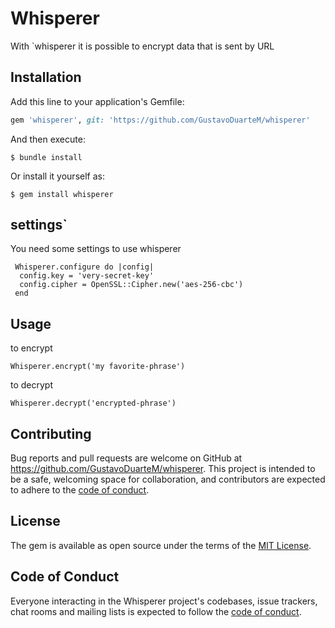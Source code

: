 # Whisperer

With `whisperer it is possible to encrypt data that is sent by URL

## Installation

Add this line to your application's Gemfile:

```ruby
gem 'whisperer', git: 'https://github.com/GustavoDuarteM/whisperer'
```

And then execute:

    $ bundle install

Or install it yourself as:

    $ gem install whisperer

## settings`

You need some settings to use whisperer

```
 Whisperer.configure do |config|
  config.key = 'very-secret-key'
  config.cipher = OpenSSL::Cipher.new('aes-256-cbc') 
 end
 ```

## Usage

to encrypt 

```
Whisperer.encrypt('my favorite-phrase')
```

to decrypt 

```
Whisperer.decrypt('encrypted-phrase')
```

## Contributing

Bug reports and pull requests are welcome on GitHub at https://github.com/GustavoDuarteM/whisperer. This project is intended to be a safe, welcoming space for collaboration, and contributors are expected to adhere to the [code of conduct](https://github.com/GustavoDuarteM/whisperer/blob/master/CODE_OF_CONDUCT.md).


## License

The gem is available as open source under the terms of the [MIT License](https://opensource.org/licenses/MIT).

## Code of Conduct

Everyone interacting in the Whisperer project's codebases, issue trackers, chat rooms and mailing lists is expected to follow the [code of conduct](https://github.com/[USERNAME]/whisperer/blob/master/CODE_OF_CONDUCT.md).
